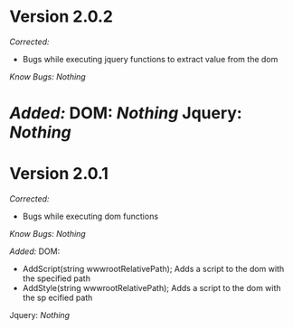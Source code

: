 # Version 2.0.2

*Corrected:*
* Bugs while executing jquery functions to extract value from the dom

*Know Bugs:*
   *Nothing*

*Added:*
DOM:
   *Nothing*
Jquery:
   *Nothing*
===
# Version 2.0.1

*Corrected:*
* Bugs while executing dom functions

*Know Bugs:*
   *Nothing*

*Added:*
DOM:
   * AddScript(string wwwrootRelativePath); Adds a script to the dom with the specified path
   * AddStyle(string wwwrootRelativePath); Adds a script to the dom with the sp
ecified path

Jquery:
   *Nothing*
